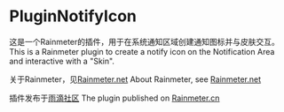 PluginNotifyIcon
================


这是一个Rainmeter的插件，用于在系统通知区域创建通知图标并与皮肤交互。
This is a Rainmeter plugin to create a notify icon on the Notification Area and interactive with a "Skin".

关于Rainmeter，见[Rainmeter.net](http://rainmeter.net/)
About Rainmeter, see [Rainmeter.net](http://rainmeter.net/)

插件发布于[雨滴社区](https://bbs.rainmeter.cn/thread-119271-1-1.html)
The plugin published on [Rainmeter.cn](https://bbs.rainmeter.cn/thread-119271-1-1.html)
